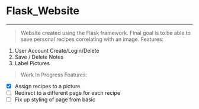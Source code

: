 # Flask_Website
---
> Website created using the Flask framework. Final goal is to be able to save personal recipes correlating with an image.
> Features:
1. User Account Create/Login/Delete
2. Save / Delete Notes
3. Label Pictures
> Work In Progress Features: 
- [x] Assign recipes to a picture
- [ ] Redirect to a different page for each recipe
- [ ] Fix up styling of page from basic
